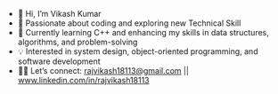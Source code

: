 - 👋 Hi, I’m Vikash Kumar 
- 👀 Passionate about coding and exploring new Technical Skill
- 🌱 Currently learning C++ and enhancing my skills in data structures, algorithms, and problem-solving
- 💡 Interested in system design, object-oriented programming, and software development
- 🫴🏻 Let’s connect: rajvikash18113@gmail.com || www.linkedin.com/in/rajvikash18113


<!---
rajvikash18113/rajvikash18113 is a ✨ special ✨ repository because its `README.md` (this file) appears on your GitHub profile.
You can click the Preview link to take a look at your changes.
--->

